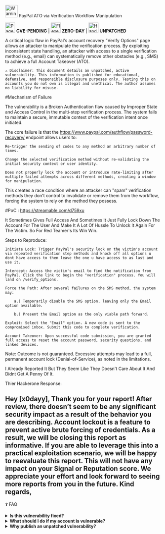 <img src="https://raw.githubusercontent.com/Tarikul-Islam-Anik/Animated-Fluent-Emojis/master/Emojis/Symbols/Warning.png" alt="Warning" width="40" height="40" /> PayPal ATO via Verification Workflow Manipulation

<img src="https://raw.githubusercontent.com/Tarikul-Islam-Anik/Animated-Fluent-Emojis/master/Emojis/Objects/Page%20with%20Curl.png" alt="Page with Curl" width="32" height="32" /> **CVE-PENDING** | 
<img src="https://raw.githubusercontent.com/Tarikul-Islam-Anik/Animated-Fluent-Emojis/master/Emojis/Hand%20gestures/Flexed%20Biceps.png" alt="Flexed Biceps" width="32" height="32" /> **ZERO-DAY** | 
<img src="https://raw.githubusercontent.com/Tarikul-Islam-Anik/Animated-Fluent-Emojis/master/Emojis/Hand%20gestures/Handshake.png" alt="Handshake" width="32" height="32" /> **UNPATCHED**

A critical logic flaw in PayPal's account recovery "Verify Options" page allows an attacker to manipulate the verification process. By exploiting inconsistent state handling, an attacker with access to a single verification method (e.g., email) can systematically remove other obstacles (e.g., SMS) to achieve a full Account Takeover (ATO).

    ⚠️ Disclaimer: This document details an unpatched, active vulnerability. This information is published for educational, defensive, and responsible disclosure purposes only. Testing this on accounts you do not own is illegal and unethical. The author assumes no liability for misuse.

  #Mechanism of Failure

The vulnerability is a Broken Authentication flaw caused by Improper State and Access Control in the multi-step verification process. The system fails to maintain a secure, immutable context of the verification intent once initiated.

The core failure is that the https://www.paypal.com/authflow/password-recovery/ endpoint allows users to:

    Re-trigger the sending of codes to any method an arbitrary number of times.

    Change the selected verification method without re-validating the initial security context or user identity.

    Does not properly lock the account or introduce rate-limiting after multiple failed attempts across different methods, creating a window for manipulation.

This creates a race condition where an attacker can "spam" verification methods they don't control to invalidate or remove them from the workflow, forcing the system to rely on the method they possess.

#PoC : https://streamable.com/d759xu

It Sometimes Gives Full Access And Sometimes It Just Fully Lock Down The Account For The User And Make It A Lot Of Hussle To Unlock It Again For The Victim. So For Red Teamer's Its Win Win.

Steps to Reproduce:

    Initiate Lock: Trigger PayPal's security lock on the victim's account via repeated verification step methods and knock off all options u dont have access to then leave the one u have access to as last and use it.

    Intercept: Access the victim's email to find the notification from PayPal. Click the link to begin the "verification" process. You will land on /verify_options.

    Force the Path: After several failures on the SMS method, the system may:

        a.) Temporarily disable the SMS option, leaving only the Email option available.

        b.) Present the Email option as the only viable path forward.

    Exploit: Select the "Email" option. A new code is sent to the compromised inbox. Submit this code to complete verification.

    Account Takeover: Upon successful code submission, you are granted full access to reset the account password, security questions, and linked devices.

Note: Outcome is not guaranteed. Excessive attempts may lead to a full, permanent account lock (Denial-of-Service), as noted in the limitations.


I Already Reported It But They Seem Like They Doesn't Care About It And Didnt Get A Penny Of It. 

Thier Hackerone Response:

Hey [x0dayy],
Thank you for your report!
After review, there doesn’t seem to be any significant security impact as a result of the behavior you are describing.
Account lockout is a feature to prevent active brute forcing of credentials.
As a result, we will be closing this report as informative. If you are able to leverage this into a practical exploitation scenario, we will be happy to reevaluate this report.
This will not have any impact on your Signal or Reputation score. We appreciate your effort and look forward to seeing more reports from you in the future.
Kind regards,
-----------------------------------------------------------------------------------------------

❓ FAQ
<details> <summary><b>Is this vulnerability fixed?</b></summary> <br> <strong>No.</strong> As of the last update to this document, this vulnerability remains unpatched and functional on a portion of PayPal accounts. </details><details> <summary><b>What should I do if my account is vulnerable?</b></summary> <br> Ensure you have a strong, unique password for your email account. Enable Two-Factor Authentication (2FA) on your email and PayPal account (using an Authenticator app, as SMS can be intercepted). </details><details> <summary><b>Why publish an unpatched vulnerability?</b></summary> <br> This is published under the principles of <strong>Responsible Disclosure</strong>. After attempted contact and a reasonable timeframe without a patch, public disclosure pressures the vendor to prioritize a fix and allows the community to defend themselves. The PoC is described theoretically to prevent easy weaponization. </details>
